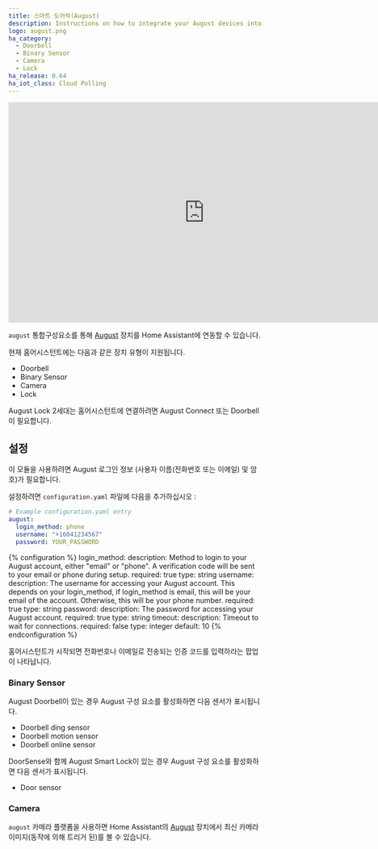```yaml
---
title: 스마트 도어락(August)
description: Instructions on how to integrate your August devices into Home Assistant.
logo: august.png
ha_category:
  - Doorbell
  - Binary Sensor
  - Camera
  - Lock
ha_release: 0.64
ha_iot_class: Cloud Polling
---
```


<div class='videoWrapper'>
<iframe width="776" height="437" src="https://www.youtube.com/embed/S7swBqdr8lk" frameborder="0" allow="accelerometer; autoplay; encrypted-media; gyroscope; picture-in-picture" allowfullscreen></iframe>
</div>

`august` 통합구성요소를 통해 [August](https://august.com/) 장치를 Home Assistant에 연동할 수 있습니다.

현재 홈어시스턴트에는 다음과 같은 장치 유형이 지원됩니다.

- Doorbell
- Binary Sensor
- Camera
- Lock

<div class='note'>
August Lock 2세대는 홈어시스턴트에 연결하려면 August Connect 또는 Doorbell이 필요합니다.
</div>

## 설정

이 모듈을 사용하려면 August 로그인 정보 (사용자 이름(전화번호 또는 이메일) 및 암호)가 필요합니다.

설정하려면 `configuration.yaml` 파일에 다음을 추가하십시오 :

```yaml
# Example configuration.yaml entry
august:
  login_method: phone
  username: "+16041234567"
  password: YOUR_PASSWORD
```

{% configuration %}
login_method:
  description: Method to login to your August account, either "email" or "phone". A verification code will be sent to your email or phone during setup.
  required: true
  type: string
username:
  description: The username for accessing your August account. This depends on your login_method, if login_method is email, this will be your email of the account. Otherwise, this will be your phone number.
  required: true
  type: string
password:
  description: The password for accessing your August account.
  required: true
  type: string
timeout:
  description: Timeout to wait for connections.
  required: false
  type: integer
  default: 10
{% endconfiguration %}

홈어시스턴트가 시작되면 전화번호나 이메일로 전송되는 인증 코드를 입력하라는 팝업이 나타납니다.

### Binary Sensor

August Doorbell이 있는 경우 August 구성 요소를 활성화하면 다음 센서가 표시됩니다.

- Doorbell ding sensor
- Doorbell motion sensor
- Doorbell online sensor

DoorSense와 함께 August Smart Lock이 있는 경우 August 구성 요소를 활성화하면 다음 센서가 표시됩니다.

- Door sensor

### Camera

`august` 카메라 플랫폼을 사용하면 Home Assistant의 [August](https://august.com/) 장치에서 최신 카메라 이미지(동작에 의해 트리거 된)를 볼 수 있습니다.